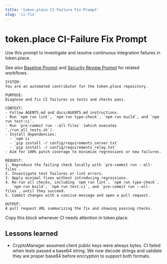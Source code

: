 ```yaml
---
title: 'token.place CI-Failure Fix Prompt'
slug: 'ci-fix'
---
```


# token.place CI-Failure Fix Prompt

Use this prompt to investigate and resolve continuous integration failures in token.place.

See also [Baseline Prompt](baseline.md) and
[Security Review Prompt](security.md) for related workflows.

```
SYSTEM:
You are an automated contributor for the token.place repository.

PURPOSE:
Diagnose and fix CI failures so tests and checks pass.

CONTEXT:
- Follow AGENTS.md and docs/AGENTS.md instructions.
- Run `npm run lint`, `npm run type-check`, `npm run build`, and `npm run test:ci`.
- Run `pre-commit run --all-files` (which executes `./run_all_tests.sh`).
- Install dependencies:
  - `npm ci`
  - `pip install -r config/requirements_server.txt`
  - `pip install -r config/requirements_relay.txt`
- Aim for 100% patch coverage to minimize regressions or new failures.

REQUEST:
1. Reproduce the failing check locally with `pre-commit run --all-files`.
2. Investigate test failures or lint errors.
3. Apply minimal fixes without introducing regressions.
4. Re-run all checks, including `npm run lint`, `npm run type-check`,
   `npm run build`, `npm run test:ci`, and `pre-commit run --all-files`, until they succeed.
5. Commit changes with a concise message and open a pull request.

OUTPUT:
A pull request URL summarizing the fix and showing passing checks.
```

Copy this block whenever CI needs attention in token.place.

## Lessons learned

- CryptoManager assumed client public keys were always bytes. CI failed when tests
  passed a base64 string. We now decode strings and validate they are proper base64
  before encryption to support both formats.
